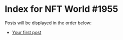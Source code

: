 # Index for NFT World #1955
Posts will be displayed in the order below:

- [Your first post](./001-first.md)


